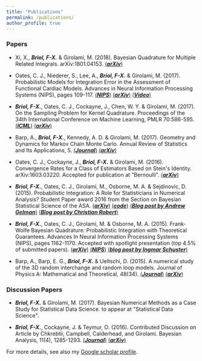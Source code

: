 ```yaml
---
title: "Publications"
permalink: /publications/
author_profile: true
---
```



### Papers

* Xi, X., ***Briol, F-X.*** & Girolami, M. (2018). Bayesian Quadrature for Multiple Related Integrals. arXiv:1801.04153. 
[(***arXiv***)](https://arxiv.org/abs/1801.04153)

* Oates, C. J., Niederer, S., Lee, A., ***Briol, F-X.*** & Girolami, M. (2017). Probabilistic Models for Integration Error in the Assessment of Functional Cardiac Models. Advances in Neural Information Processing Systems (NIPS), pages 109-117. 
[(***NIPS***)](https://papers.nips.cc/paper/6616-probabilistic-models-for-integration-error-in-the-assessment-of-functional-cardiac-models) [(***arXiv***)](https://arxiv.org/abs/1606.06841) [(***Video***)](https://www.youtube.com/watch?v=SrrO4OxydO0&feature=youtu.be)

* ***Briol, F-X.***, Oates, C. J., Cockayne, J., Chen, W. Y. & Girolami, M. (2017). On the Sampling Problem for Kernel Quadrature. Proceedings of the 34th International Conference on Machine Learning, PMLR 70:586-595. 
[(***ICML***)](http://proceedings.mlr.press/v70/briol17a.html) [(***arXiv***)](https://arxiv.org/abs/1706.03369) 
    
* Barp, A., ***Briol, F-X.***, Kennedy, A. D. & Girolami, M. (2017). Geometry and Dynamics for Markov Chain Monte Carlo. Annual Review of Statistics and Its Applications, 5.
[(***Journal***)](www.annualreviews.org/doi/abs/10.1146/annurev-statistics-031017-100141) [(***arXiv***)](https://arxiv.org/abs/1705.02891)

* Oates, C. J., Cockayne, J., ***Briol, F-X.*** & Girolami, M. (2016). Convergence Rates for a Class of Estimators Based on Stein's Identity. arXiv:1603.03220. Accepted for publication at "Bernoulli". [(***arXiv***)](https://arxiv.org/abs/1603.03220)
    
* ***Briol, F-X.***, Oates, C. J., Girolami, M., Osborne, M. A. & Sejdinovic, D. (2015). Probabilistic Integration: A Role for Statisticians in Numerical Analysis? Student Paper award 2016 from the Section on Bayesian Statistical Science of the ASA. [(***arXiv***)](https://arxiv.org/abs/1512.00933) [(***code***)](www.warwick.ac.uk/fxbriol/probabilistic_integration/code_pi_mar16.zip) [(***Blog post by Andrew Gelman***)](http://andrewgelman.com/2015/12/07/28279/) [(***Blog post by Christian Robert***)](https://xianblog.wordpress.com/2015/12/17/je-suis-revenu-de-montreal-nips-2015/)
    
* ***Briol, F-X.***, Oates, C. J., Girolami, M. & Osborne, M. A. (2015). Frank-Wolfe Bayesian Quadrature: Probabilistic Integration with Theoretical Guarantees. Advances In Neural Information Processing Systems (NIPS), pages 1162-1170. Accepted with spotlight presentation (top 4.5% of submitted papers).
[(***arXiv***)](https://arxiv.org/abs/1506.02681) [(***NIPS***)](https://papers.nips.cc/paper/5749-frank-wolfe-bayesian-quadrature-probabilistic-integration-with-theoretical-guarantees) [(***blog post by Ingmar Schuster***)](https://ingmarschuster.wordpress.com/2015/10/26/frank-wolfe-bayesian-quadrature/)
    
* Barp, A., Barp, E. G., ***Briol, F-X.*** & Ueltschi, D. (2015). A numerical study of the 3D random interchange and random loop models. Journal of Physics A: Mathematical and Theoretical, 48(34). [(***Journal***)](http://iopscience.iop.org/article/10.1088/1751-8113/48/34/345002/meta) [(***arXiv***)](https://arxiv.org/abs/1505.00983) 

### Discussion Papers

* ***Briol, F-X.*** & Girolami, M. (2017). Bayesian Numerical Methods as a Case Study for Statistical Data Science. to appear at "Statistical Data Science".

* ***Briol, F-X.***, Cockayne, J. & Teymur, O. (2016). Contributed Discussion on Article by Chkrebtii, Campbell, Calderhead, and Girolami. Bayesian Analysis, 11(4), 1285-1293. [(***Journal***)](https://projecteuclid.org/euclid.ba/1480474950) [(***arXiv***)](https://arxiv.org/abs/1610.06752)

For more details, see also my [Google scholar profile](https://scholar.google.co.uk/citations?user=yLBYtAwAAAAJ&hl=en).